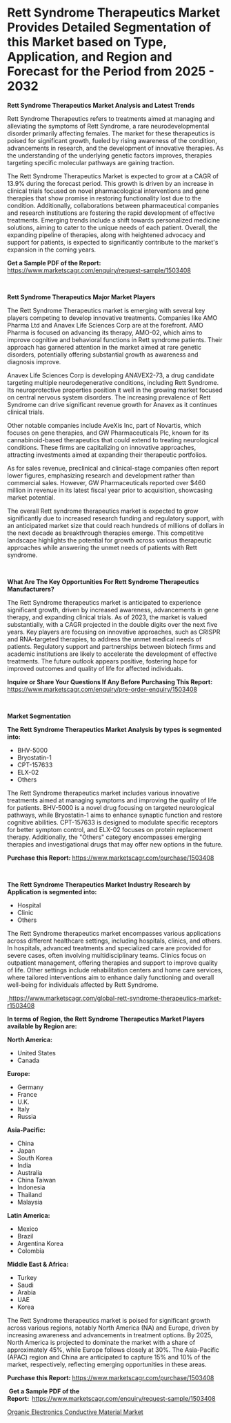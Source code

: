 <p><h1>Rett Syndrome Therapeutics Market Provides Detailed Segmentation of this Market based on Type, Application, and Region and Forecast for the Period from 2025 - 2032</h1></p><p><strong>Rett Syndrome Therapeutics Market Analysis and Latest Trends</strong></p>
<p><p>Rett Syndrome Therapeutics refers to treatments aimed at managing and alleviating the symptoms of Rett Syndrome, a rare neurodevelopmental disorder primarily affecting females. The market for these therapeutics is poised for significant growth, fueled by rising awareness of the condition, advancements in research, and the development of innovative therapies. As the understanding of the underlying genetic factors improves, therapies targeting specific molecular pathways are gaining traction.</p><p>The Rett Syndrome Therapeutics Market is expected to grow at a CAGR of 13.9% during the forecast period. This growth is driven by an increase in clinical trials focused on novel pharmacological interventions and gene therapies that show promise in restoring functionality lost due to the condition. Additionally, collaborations between pharmaceutical companies and research institutions are fostering the rapid development of effective treatments. Emerging trends include a shift towards personalized medicine solutions, aiming to cater to the unique needs of each patient. Overall, the expanding pipeline of therapies, along with heightened advocacy and support for patients, is expected to significantly contribute to the market's expansion in the coming years.</p></p>
<p><strong>Get a Sample PDF of the Report:&nbsp;</strong> <a href="https://www.marketscagr.com/enquiry/request-sample/1503408?utm_campaign=2796&utm_medium=2&utm_source=Github&utm_content=ia&utm_term=23032025&utm_id=rett-syndrome-therapeutics">https://www.marketscagr.com/enquiry/request-sample/1503408</a></p>
<p>&nbsp;</p>
<p><strong>Rett Syndrome Therapeutics Major Market Players</strong></p>
<p><p>The Rett Syndrome Therapeutics market is emerging with several key players competing to develop innovative treatments. Companies like AMO Pharma Ltd and Anavex Life Sciences Corp are at the forefront. AMO Pharma is focused on advancing its therapy, AMO-02, which aims to improve cognitive and behavioral functions in Rett syndrome patients. Their approach has garnered attention in the market aimed at rare genetic disorders, potentially offering substantial growth as awareness and diagnosis improve.</p><p>Anavex Life Sciences Corp is developing ANAVEX2-73, a drug candidate targeting multiple neurodegenerative conditions, including Rett Syndrome. Its neuroprotective properties position it well in the growing market focused on central nervous system disorders. The increasing prevalence of Rett Syndrome can drive significant revenue growth for Anavex as it continues clinical trials.</p><p>Other notable companies include AveXis Inc, part of Novartis, which focuses on gene therapies, and GW Pharmaceuticals Plc, known for its cannabinoid-based therapeutics that could extend to treating neurological conditions. These firms are capitalizing on innovative approaches, attracting investments aimed at expanding their therapeutic portfolios. </p><p>As for sales revenue, preclinical and clinical-stage companies often report lower figures, emphasizing research and development rather than commercial sales. However, GW Pharmaceuticals reported over $460 million in revenue in its latest fiscal year prior to acquisition, showcasing market potential.</p><p>The overall Rett syndrome therapeutics market is expected to grow significantly due to increased research funding and regulatory support, with an anticipated market size that could reach hundreds of millions of dollars in the next decade as breakthrough therapies emerge. This competitive landscape highlights the potential for growth across various therapeutic approaches while answering the unmet needs of patients with Rett syndrome.</p></p>
<p>&nbsp;</p>
<p><strong>What Are The Key Opportunities For Rett Syndrome Therapeutics Manufacturers?</strong></p>
<p><p>The Rett Syndrome therapeutics market is anticipated to experience significant growth, driven by increased awareness, advancements in gene therapy, and expanding clinical trials. As of 2023, the market is valued substantially, with a CAGR projected in the double digits over the next five years. Key players are focusing on innovative approaches, such as CRISPR and RNA-targeted therapies, to address the unmet medical needs of patients. Regulatory support and partnerships between biotech firms and academic institutions are likely to accelerate the development of effective treatments. The future outlook appears positive, fostering hope for improved outcomes and quality of life for affected individuals.</p></p>
<p><strong>Inquire or Share Your Questions If Any Before Purchasing This Report:</strong> <a href="https://www.marketscagr.com/enquiry/pre-order-enquiry/1503408?utm_campaign=2796&utm_medium=2&utm_source=Github&utm_content=ia&utm_term=23032025&utm_id=rett-syndrome-therapeutics">https://www.marketscagr.com/enquiry/pre-order-enquiry/1503408</a></p>
<p>&nbsp;</p>
<p><strong>Market Segmentation</strong></p>
<p><strong>The Rett Syndrome Therapeutics Market Analysis by types is segmented into:</strong></p>
<p><ul><li>BHV-5000</li><li>Bryostatin-1</li><li>CPT-157633</li><li>ELX-02</li><li>Others</li></ul></p>
<p><p>The Rett Syndrome therapeutics market includes various innovative treatments aimed at managing symptoms and improving the quality of life for patients. BHV-5000 is a novel drug focusing on targeted neurological pathways, while Bryostatin-1 aims to enhance synaptic function and restore cognitive abilities. CPT-157633 is designed to modulate specific receptors for better symptom control, and ELX-02 focuses on protein replacement therapy. Additionally, the "Others" category encompasses emerging therapies and investigational drugs that may offer new options in the future.</p></p>
<p><strong>Purchase this Report:&nbsp;</strong><a href="https://www.marketscagr.com/purchase/1503408?utm_campaign=2796&utm_medium=2&utm_source=Github&utm_content=ia&utm_term=23032025&utm_id=rett-syndrome-therapeutics">https://www.marketscagr.com/purchase/1503408</a></p>
<p>&nbsp;</p>
<p><strong>The Rett Syndrome Therapeutics Market Industry Research by Application is segmented into:</strong></p>
<p><ul><li>Hospital</li><li>Clinic</li><li>Others</li></ul></p>
<p><p>The Rett Syndrome therapeutics market encompasses various applications across different healthcare settings, including hospitals, clinics, and others. In hospitals, advanced treatments and specialized care are provided for severe cases, often involving multidisciplinary teams. Clinics focus on outpatient management, offering therapies and support to improve quality of life. Other settings include rehabilitation centers and home care services, where tailored interventions aim to enhance daily functioning and overall well-being for individuals affected by Rett Syndrome.</p></p>
<p><a href="https://www.marketscagr.com/global-rett-syndrome-therapeutics-market-r1503408?utm_campaign=2796&utm_medium=2&utm_source=Github&utm_content=ia&utm_term=23032025&utm_id=rett-syndrome-therapeutics">&nbsp;https://www.marketscagr.com/global-rett-syndrome-therapeutics-market-r1503408</a></p>
<p><strong>In terms of Region, the Rett Syndrome Therapeutics Market Players available by Region are:</strong></p>
<p>
    <p> <strong> North America: </strong>
        <ul>
            <li>United States</li>
            <li>Canada</li>
        </ul>
        </p> 
    <p> <strong> Europe: </strong>
        <ul>
            <li>Germany</li>
            <li>France</li>
            <li>U.K.</li>
            <li>Italy</li>
            <li>Russia</li>
        </ul>
        </p> 
    <p> <strong> Asia-Pacific: </strong>
        <ul>
            <li>China</li>
            <li>Japan</li>
            <li>South Korea</li>
            <li>India</li>
            <li>Australia</li>
            <li>China Taiwan</li>
            <li>Indonesia</li>
            <li>Thailand</li>
            <li>Malaysia</li>
        </ul>
        </p> 
    <p> <strong> Latin America: </strong>
        <ul>
            <li>Mexico</li>
            <li>Brazil</li>
            <li>Argentina Korea</li>
            <li>Colombia</li>
        </ul>
        </p> 
    <p> <strong> Middle East & Africa: </strong>
        <ul>
            <li>Turkey</li>
            <li>Saudi</li>
            <li>Arabia</li>
            <li>UAE</li>
            <li>Korea</li>
        </ul>
    </p>
    </p>
<p><p>The Rett Syndrome therapeutics market is poised for significant growth across various regions, notably North America (NA) and Europe, driven by increasing awareness and advancements in treatment options. By 2025, North America is projected to dominate the market with a share of approximately 45%, while Europe follows closely at 30%. The Asia-Pacific (APAC) region and China are anticipated to capture 15% and 10% of the market, respectively, reflecting emerging opportunities in these areas.</p></p>
<p><strong>Purchase this Report: </strong><a href="https://www.marketscagr.com/purchase/1503408?utm_campaign=2796&utm_medium=2&utm_source=Github&utm_content=ia&utm_term=23032025&utm_id=rett-syndrome-therapeutics">https://www.marketscagr.com/purchase/1503408</a></p>
<p>&nbsp;<strong>Get a Sample PDF of the Report:&nbsp;&nbsp;</strong><a href="https://www.marketscagr.com/enquiry/request-sample/1503408?utm_campaign=2796&utm_medium=2&utm_source=Github&utm_content=ia&utm_term=23032025&utm_id=rett-syndrome-therapeutics">https://www.marketscagr.com/enquiry/request-sample/1503408</a></p>
<p><strong></strong></p>
<p><p><a href="https://github.com/popupioo/Market-Research-Report-List-1/blob/main/organic-electronics-conductive-material-market.md?utm_campaign=2796&utm_medium=2&utm_source=Github&utm_content=ia&utm_term=23032025&utm_id=rett-syndrome-therapeutics">Organic Electronics Conductive Material Market</a></p></p>